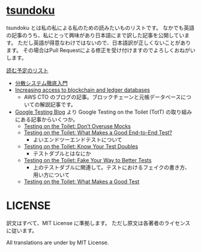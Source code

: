 # [tsundoku](https://ryosan-470.github.io/tsundoku)
tsundoku とは私の私による私のための読みたいものリストです。
なかでも英語の記事のうち、私にとって興味があり日本語にまで訳した記事を公開しています。
ただし英語が得意なわけではないので、日本語訳が正しくないことがあります。
その場合はPull Requestによる修正を受け付けますのでよろしくおねがいします。


[読む予定のリスト](https://github.com/ryosan-470/tsundoku/projects/1)

- [分散システム徹底入門](./A_Thorough_Introduction_to_Distributed_Systems.md)
- [Increasing access to blockchain and ledger databases](./Increasing_access_to_blockchain_and_ledger_databases.md)
    - AWS CTO のブログの記事。ブロックチェーンと元帳データベースについての解説記事です。
- [Google Testing  Blog](https://testing.googleblog.com/) より Google Testing on the Toilet (TotT) の取り組みにある記事からいくつか。
    - [Testing on the Toilet: Don’t Overuse Mocks](./TotT/Testing_on_the_Toilet_Dont_Overuse_Mocks.md)
    - [Testing on the Toilet: What Makes a Good End-to-End Test?](./TotT/Testing_on_the_Toilet_What_Makes_a_Good_End-to-End_Test.md)
        - よいエンドツーエンドテストについて
    - [Testing on the Toilet: Know Your Test Doubles](./TotT/Testing_on_the_Toilet_Know_Your_Test_Doubles.md)
        - テストダブルとはなにか
    - [Testing on the Toilet: Fake Your Way to Better Tests](./TotT/Testing_on_the_Toilet_Fake_Your_Way_to_Better_Test.md)
        - 上のテストダブルに関連して。テストにおけるフェイクの書き方、用い方について
    - [Testing on the Toilet: What Makes a Good Test](./TotT/Testing_on_the_Toilet_What_Makes_a_Good_Test.md)

# LICENSE
訳文はすべて、MIT License に準拠します。
ただし原文は各著者のライセンスに従います。

All translations are under by MIT License.
